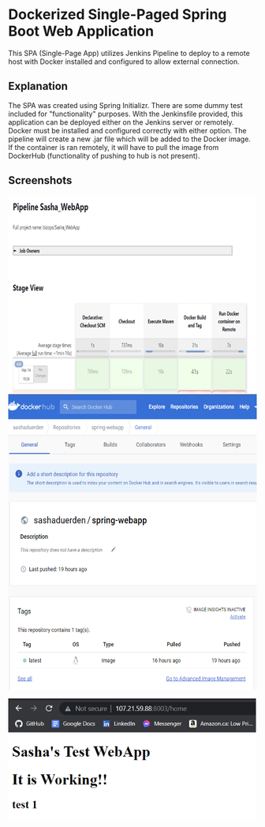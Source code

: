 # Dockerized Single-Paged Spring Boot Web Application

This SPA (Single-Page App) utilizes Jenkins Pipeline to deploy to a remote host with Docker installed and configured to allow external connection. 

## Explanation

The SPA was created using Spring Initializr. There are some dummy test included for "functionality" purposes. With the Jenkinsfile provided, this application can be deployed either on the Jenkins server or remotely. Docker must be installed and configured correctly with either option. The pipeline will create a new .jar file which will be added to the Docker image. If the container is ran remotely, it will have to pull the image from DockerHub (functionality of pushing to hub is not present). 

## Screenshots

<img src="pictures/pipeline.png" width="700" height="400" />

<img src="pictures/dockerhub.png" width="600" height="600" />

![RemoteHost](pictures/remotehost.png)


